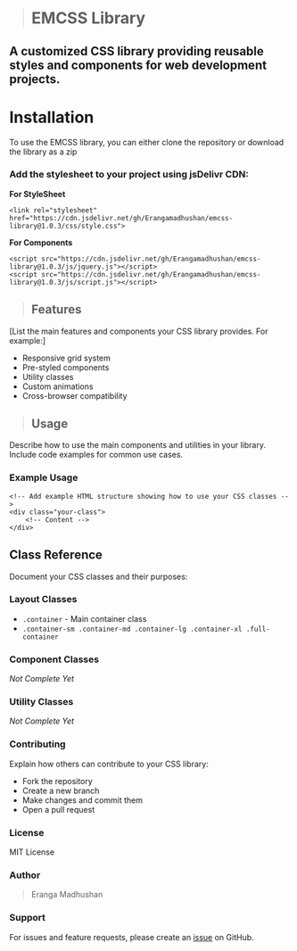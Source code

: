 > # EMCSS Library

## **A customized CSS library providing reusable styles and components for web development projects.**

# Installation
To use the EMCSS library, you can either clone the repository or download the library as a zip

### Add the stylesheet to your project using jsDelivr CDN:

**For StyleSheet**
```
<link rel="stylesheet" href="https://cdn.jsdelivr.net/gh/Erangamadhushan/emcss-library@1.0.3/css/style.css">
```

**For Components**
```
<script src="https://cdn.jsdelivr.net/gh/Erangamadhushan/emcss-library@1.0.3/js/jquery.js"></script>
<script src="https://cdn.jsdelivr.net/gh/Erangamadhushan/emcss-library@1.0.3/js/script.js"></script>
```

> ## Features

[List the main features and components your CSS library provides. For example:]
- Responsive grid system
- Pre-styled components
- Utility classes
- Custom animations
- Cross-browser compatibility

> ## Usage

Describe how to use the main components and utilities in your library. Include code examples for common use cases.

### Example Usage
```
<!-- Add example HTML structure showing how to use your CSS classes -->
<div class="your-class">
    <!-- Content -->
</div>
```
## Class Reference

Document your CSS classes and their purposes:

### Layout Classes
- `.container` - Main container class
- `.container-sm .container-md .container-lg .container-xl .full-container`

### Component Classes

_Not Complete Yet_

### Utility Classes

_Not Complete Yet_

### Contributing

Explain how others can contribute to your CSS library:
- Fork the repository
- Create a new branch
- Make changes and commit them
- Open a pull request

### License
MIT License

### Author
> Eranga Madhushan

### Support
For issues and feature requests, please create an [issue](https://github.com/Erangamadhushan/emcss-library/issues) on GitHub.